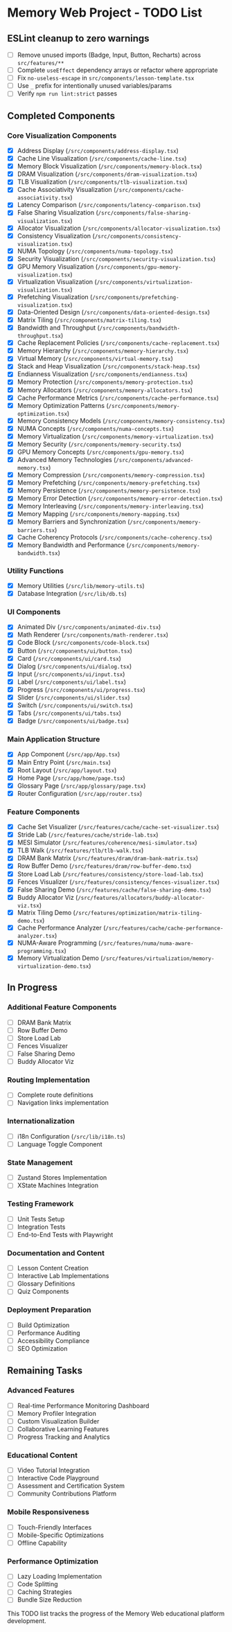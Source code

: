 # Memory Web Project - TODO List

## ESLint cleanup to zero warnings

- [ ] Remove unused imports (Badge, Input, Button, Recharts) across `src/features/**`
- [ ] Complete `useEffect` dependency arrays or refactor where appropriate
- [ ] Fix `no-useless-escape` in `src/components/lesson-template.tsx`
- [ ] Use `_` prefix for intentionally unused variables/params
- [ ] Verify `npm run lint:strict` passes

## Completed Components

### Core Visualization Components
- [x] Address Display (`/src/components/address-display.tsx`)
- [x] Cache Line Visualization (`/src/components/cache-line.tsx`)
- [x] Memory Block Visualization (`/src/components/memory-block.tsx`)
- [x] DRAM Visualization (`/src/components/dram-visualization.tsx`)
- [x] TLB Visualization (`/src/components/tlb-visualization.tsx`)
- [x] Cache Associativity Visualization (`/src/components/cache-associativity.tsx`)
- [x] Latency Comparison (`/src/components/latency-comparison.tsx`)
- [x] False Sharing Visualization (`/src/components/false-sharing-visualization.tsx`)
- [x] Allocator Visualization (`/src/components/allocator-visualization.tsx`)
- [x] Consistency Visualization (`/src/components/consistency-visualization.tsx`)
- [x] NUMA Topology (`/src/components/numa-topology.tsx`)
- [x] Security Visualization (`/src/components/security-visualization.tsx`)
- [x] GPU Memory Visualization (`/src/components/gpu-memory-visualization.tsx`)
- [x] Virtualization Visualization (`/src/components/virtualization-visualization.tsx`)
- [x] Prefetching Visualization (`/src/components/prefetching-visualization.tsx`)
- [x] Data-Oriented Design (`/src/components/data-oriented-design.tsx`)
- [x] Matrix Tiling (`/src/components/matrix-tiling.tsx`)
- [x] Bandwidth and Throughput (`/src/components/bandwidth-throughput.tsx`)
- [x] Cache Replacement Policies (`/src/components/cache-replacement.tsx`)
- [x] Memory Hierarchy (`/src/components/memory-hierarchy.tsx`)
- [x] Virtual Memory (`/src/components/virtual-memory.tsx`)
- [x] Stack and Heap Visualization (`/src/components/stack-heap.tsx`)
- [x] Endianness Visualization (`/src/components/endianness.tsx`)
- [x] Memory Protection (`/src/components/memory-protection.tsx`)
- [x] Memory Allocators (`/src/components/memory-allocators.tsx`)
- [x] Cache Performance Metrics (`/src/components/cache-performance.tsx`)
- [x] Memory Optimization Patterns (`/src/components/memory-optimization.tsx`)
- [x] Memory Consistency Models (`/src/components/memory-consistency.tsx`)
- [x] NUMA Concepts (`/src/components/numa-concepts.tsx`)
- [x] Memory Virtualization (`/src/components/memory-virtualization.tsx`)
- [x] Memory Security (`/src/components/memory-security.tsx`)
- [x] GPU Memory Concepts (`/src/components/gpu-memory.tsx`)
- [x] Advanced Memory Technologies (`/src/components/advanced-memory.tsx`)
- [x] Memory Compression (`/src/components/memory-compression.tsx`)
- [x] Memory Prefetching (`/src/components/memory-prefetching.tsx`)
- [x] Memory Persistence (`/src/components/memory-persistence.tsx`)
- [x] Memory Error Detection (`/src/components/memory-error-detection.tsx`)
- [x] Memory Interleaving (`/src/components/memory-interleaving.tsx`)
- [x] Memory Mapping (`/src/components/memory-mapping.tsx`)
- [x] Memory Barriers and Synchronization (`/src/components/memory-barriers.tsx`)
- [x] Cache Coherency Protocols (`/src/components/cache-coherency.tsx`)
- [x] Memory Bandwidth and Performance (`/src/components/memory-bandwidth.tsx`)

### Utility Functions
- [x] Memory Utilities (`/src/lib/memory-utils.ts`)
- [x] Database Integration (`/src/lib/db.ts`)

### UI Components
- [x] Animated Div (`/src/components/animated-div.tsx`)
- [x] Math Renderer (`/src/components/math-renderer.tsx`)
- [x] Code Block (`/src/components/code-block.tsx`)
- [x] Button (`/src/components/ui/button.tsx`)
- [x] Card (`/src/components/ui/card.tsx`)
- [x] Dialog (`/src/components/ui/dialog.tsx`)
- [x] Input (`/src/components/ui/input.tsx`)
- [x] Label (`/src/components/ui/label.tsx`)
- [x] Progress (`/src/components/ui/progress.tsx`)
- [x] Slider (`/src/components/ui/slider.tsx`)
- [x] Switch (`/src/components/ui/switch.tsx`)
- [x] Tabs (`/src/components/ui/tabs.tsx`)
- [x] Badge (`/src/components/ui/badge.tsx`)

### Main Application Structure
- [x] App Component (`/src/app/App.tsx`)
- [x] Main Entry Point (`/src/main.tsx`)
- [x] Root Layout (`/src/app/layout.tsx`)
- [x] Home Page (`/src/app/home/page.tsx`)
- [x] Glossary Page (`/src/app/glossary/page.tsx`)
- [x] Router Configuration (`/src/app/router.tsx`)

### Feature Components
- [x] Cache Set Visualizer (`/src/features/cache/cache-set-visualizer.tsx`)
- [x] Stride Lab (`/src/features/cache/stride-lab.tsx`)
- [x] MESI Simulator (`/src/features/coherence/mesi-simulator.tsx`)
- [x] TLB Walk (`/src/features/tlb/tlb-walk.tsx`)
- [x] DRAM Bank Matrix (`/src/features/dram/dram-bank-matrix.tsx`)
- [x] Row Buffer Demo (`/src/features/dram/row-buffer-demo.tsx`)
- [x] Store Load Lab (`/src/features/consistency/store-load-lab.tsx`)
- [x] Fences Visualizer (`/src/features/consistency/fences-visualizer.tsx`)
- [x] False Sharing Demo (`/src/features/cache/false-sharing-demo.tsx`)
- [x] Buddy Allocator Viz (`/src/features/allocators/buddy-allocator-viz.tsx`)
- [x] Matrix Tiling Demo (`/src/features/optimization/matrix-tiling-demo.tsx`)
- [x] Cache Performance Analyzer (`/src/features/cache/cache-performance-analyzer.tsx`)
- [x] NUMA-Aware Programming (`/src/features/numa/numa-aware-programming.tsx`)
- [x] Memory Virtualization Demo (`/src/features/virtualization/memory-virtualization-demo.tsx`)

## In Progress

### Additional Feature Components
- [ ] DRAM Bank Matrix
- [ ] Row Buffer Demo
- [ ] Store Load Lab
- [ ] Fences Visualizer
- [ ] False Sharing Demo
- [ ] Buddy Allocator Viz

### Routing Implementation
- [ ] Complete route definitions
- [ ] Navigation links implementation

### Internationalization
- [ ] i18n Configuration (`/src/lib/i18n.ts`)
- [ ] Language Toggle Component

### State Management
- [ ] Zustand Stores Implementation
- [ ] XState Machines Integration

### Testing Framework
- [ ] Unit Tests Setup
- [ ] Integration Tests
- [ ] End-to-End Tests with Playwright

### Documentation and Content
- [ ] Lesson Content Creation
- [ ] Interactive Lab Implementations
- [ ] Glossary Definitions
- [ ] Quiz Components

### Deployment Preparation
- [ ] Build Optimization
- [ ] Performance Auditing
- [ ] Accessibility Compliance
- [ ] SEO Optimization

## Remaining Tasks

### Advanced Features
- [ ] Real-time Performance Monitoring Dashboard
- [ ] Memory Profiler Integration
- [ ] Custom Visualization Builder
- [ ] Collaborative Learning Features
- [ ] Progress Tracking and Analytics

### Educational Content
- [ ] Video Tutorial Integration
- [ ] Interactive Code Playground
- [ ] Assessment and Certification System
- [ ] Community Contributions Platform

### Mobile Responsiveness
- [ ] Touch-Friendly Interfaces
- [ ] Mobile-Specific Optimizations
- [ ] Offline Capability

### Performance Optimization
- [ ] Lazy Loading Implementation
- [ ] Code Splitting
- [ ] Caching Strategies
- [ ] Bundle Size Reduction

This TODO list tracks the progress of the Memory Web educational platform development.

